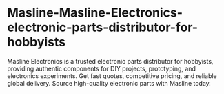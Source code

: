 # Masline-Masline-Electronics-electronic-parts-distributor-for-hobbyists
Masline Electronics is a trusted electronic parts distributor for hobbyists, providing authentic components for DIY projects, prototyping, and electronics experiments. Get fast quotes, competitive pricing, and reliable global delivery. Source high-quality electronic parts with Masline today.
